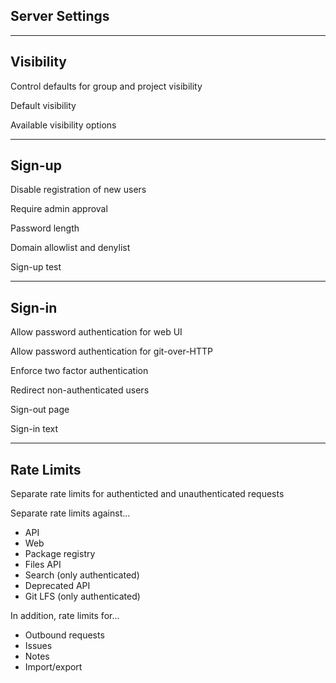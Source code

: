 <!-- .slide: id="gitlab_server_settings" class="vertical-center" -->

<i class="fa-duotone fa-sliders fa-8x fa-duotone-colors" style="float: right; color: grey;"></i>

## Server Settings

---

## Visibility

<i class="fa-duotone fa-glasses fa-4x fa-duotone-colors-inverted" style="float: right;"></i>

Control defaults for group and project visibility

Default visibility

Available visibility options

---

## Sign-up

<i class="fa-duotone fa-signature fa-4x fa-duotone-colors" style="float: right;"></i>

Disable registration of new users

Require admin approval

Password length

Domain allowlist and denylist

Sign-up test

---

## Sign-in

<i class="fa-duotone fa-door-open fa-4x fa-duotone-colors-inverted" style="float: right;"></i>

Allow password authentication for web UI

Allow password authentication for git-over-HTTP

Enforce two factor authentication

Redirect non-authenticated users

Sign-out page

Sign-in text

---

## Rate Limits

<i class="fa-duotone fa-gauge-high fa-4x fa-duotone-colors" style="float: right;"></i>

Separate rate limits for authenticted and unauthenticated requests

Separate rate limits against...

- API
- Web
- Package registry
- Files API
- Search (only authenticated)
- Deprecated API
- Git LFS (only authenticated)

In addition, rate limits for...

- Outbound requests
- Issues
- Notes
- Import/export
